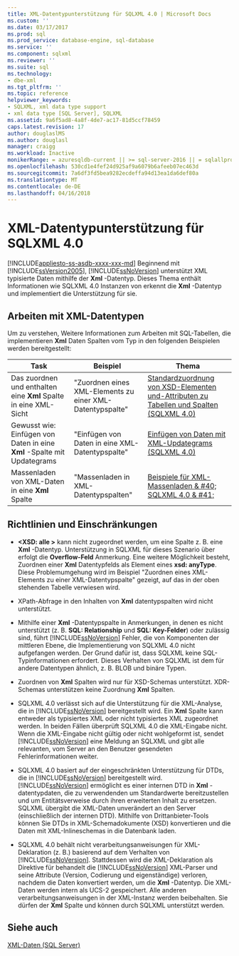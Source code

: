 ```yaml
---
title: XML-Datentypunterstützung für SQLXML 4.0 | Microsoft Docs
ms.custom: ''
ms.date: 03/17/2017
ms.prod: sql
ms.prod_service: database-engine, sql-database
ms.service: ''
ms.component: sqlxml
ms.reviewer: ''
ms.suite: sql
ms.technology:
- dbe-xml
ms.tgt_pltfrm: ''
ms.topic: reference
helpviewer_keywords:
- SQLXML, xml data type support
- xml data type [SQL Server], SQLXML
ms.assetid: 9a6f5ad8-4a8f-4de7-ac17-81d5ccf78459
caps.latest.revision: 17
author: douglaslMS
ms.author: douglasl
manager: craigg
ms.workload: Inactive
monikerRange: = azuresqldb-current || >= sql-server-2016 || = sqlallproducts-allversions
ms.openlocfilehash: 530cd1e4fef24d925af9a6079b6afeeb07ec463d
ms.sourcegitcommit: 7a6df3fd5bea9282ecdeffa94d13ea1da6def80a
ms.translationtype: MT
ms.contentlocale: de-DE
ms.lasthandoff: 04/16/2018
---
```

# <a name="xml-data-type-support-in-sqlxml-40"></a>XML-Datentypunterstützung für SQLXML 4.0
[!INCLUDE[appliesto-ss-asdb-xxxx-xxx-md](../../includes/appliesto-ss-asdb-xxxx-xxx-md.md)]
  Beginnend mit [!INCLUDE[ssVersion2005](../../includes/ssversion2005-md.md)], [!INCLUDE[ssNoVersion](../../includes/ssnoversion-md.md)] unterstützt XML typisierte Daten mithilfe der **Xml** -Datentyp. Dieses Thema enthält Informationen wie SQLXML 4.0 Instanzen von erkennt die **Xml** -Datentyp und implementiert die Unterstützung für sie.  
  
## <a name="working-with-xml-data-types"></a>Arbeiten mit XML-Datentypen  
 Um zu verstehen, Weitere Informationen zum Arbeiten mit SQL-Tabellen, die implementieren **Xml** Daten Spalten vom Typ in den folgenden Beispielen werden bereitgestellt:  
  
|Task|Beispiel|Thema|  
|----------|-------------|-----------|  
|Das zuordnen und enthalten eine **Xml** Spalte in eine XML-Sicht|"Zuordnen eines XML-Elements zu einer XML-Datentypspalte"|[Standardzuordnung von XSD-Elementen und-Attributen zu Tabellen und Spalten &#40;SQLXML 4.0&#41;](../../relational-databases/sqlxml-annotated-xsd-schemas-using/default-mapping-of-xsd-elements-and-attributes-to-tables-and-columns-sqlxml-4-0.md)|  
|Gewusst wie: Einfügen von Daten in eine **Xml** -Spalte mit Updategrams|"Einfügen von Daten in eine XML-Datentypspalte"|[Einfügen von Daten mit XML-Updategrams &#40;SQLXML 4.0&#41;](../../relational-databases/sqlxml-annotated-xsd-schemas-xpath-queries/updategrams/inserting-data-using-xml-updategrams-sqlxml-4-0.md)|  
|Massenladen von XML-Daten in eine **Xml** Spalte|"Massenladen in XML-Datentypspalten"|[Beispiele für XML-Massenladen & #40; SQLXML 4.0 & #41;](../../relational-databases/sqlxml-annotated-xsd-schemas-xpath-queries/bulk-load-xml/xml-bulk-load-examples-sqlxml-4-0.md)|  
  
## <a name="guidelines-and-limitations"></a>Richtlinien und Einschränkungen  
  
-   **\<XSD: alle >** kann nicht zugeordnet werden, um eine Spalte z. B. eine **Xml** -Datentyp. Unterstützung in SQLXML für dieses Szenario über erfolgt die **Overflow-Feld** Anmerkung. Eine weitere Möglichkeit besteht, Zuordnen einer **Xml** Datentypfelds als Element eines **xsd: anyType**. Diese Problemumgehung wird im Beispiel "Zuordnen eines XML-Elements zu einer XML-Datentypspalte" gezeigt, auf das in der oben stehenden Tabelle verwiesen wird.  
  
-   XPath-Abfrage in den Inhalten von **Xml** datentypspalten wird nicht unterstützt.  
  
-   Mithilfe einer **Xml** -Datentypspalte in Anmerkungen, in denen es nicht unterstützt (z. B. **SQL: Relationship** und **SQL: Key-Felder**) oder zulässig sind, führt [!INCLUDE[ssNoVersion](../../includes/ssnoversion-md.md)] Fehler, die von Komponenten der mittleren Ebene, die Implementierung von SQLXML 4.0 nicht aufgefangen werden. Der Grund dafür ist, dass SQLXML keine SQL-Typinformationen erfordert. Dieses Verhalten von SQLXML ist dem für andere Datentypen ähnlich, z. B. BLOB und binäre Typen.  
  
-   Zuordnen von **Xml** Spalten wird nur für XSD-Schemas unterstützt. XDR-Schemas unterstützen keine Zuordnung **Xml** Spalten.  
  
-   SQLXML 4.0 verlässt sich auf die Unterstützung für die XML-Analyse, die in [!INCLUDE[ssNoVersion](../../includes/ssnoversion-md.md)] bereitgestellt wird. Ein **Xml** Spalte kann entweder als typisiertes XML oder nicht typisiertes XML zugeordnet werden. In beiden Fällen überprüft SQLXML 4.0 die XML-Eingabe nicht.  Wenn die XML-Eingabe nicht gültig oder nicht wohlgeformt ist, sendet [!INCLUDE[ssNoVersion](../../includes/ssnoversion-md.md)] eine Meldung an SQLXML und gibt alle relevanten, vom Server an den Benutzer gesendeten Fehlerinformationen weiter.  
  
-   SQLXML 4.0 basiert auf der eingeschränkten Unterstützung für DTDs, die in [!INCLUDE[ssNoVersion](../../includes/ssnoversion-md.md)] bereitgestellt wird. [!INCLUDE[ssNoVersion](../../includes/ssnoversion-md.md)] ermöglicht es einer internen DTD in **Xml** -datentypdaten, die zu verwendenden um Standardwerte bereitzustellen und um Entitätsverweise durch ihren erweiterten Inhalt zu ersetzen. SQLXML übergibt die XML-Daten unverändert an den Server (einschließlich der internen DTD). Mithilfe von Drittanbieter-Tools können Sie DTDs in XML-Schemadokumente (XSD) konvertieren und die Daten mit XML-Inlineschemas in die Datenbank laden.  
  
-   SQLXML 4.0 behält nicht verarbeitungsanweisungen für XML-Deklaration (z. B.) basierend auf dem Verhalten von [!INCLUDE[ssNoVersion](../../includes/ssnoversion-md.md)]. Stattdessen wird die XML-Deklaration als Direktive für behandelt die [!INCLUDE[ssNoVersion](../../includes/ssnoversion-md.md)] XML-Parser und seine Attribute (Version, Codierung und eigenständige) verloren, nachdem die Daten konvertiert werden, um die **Xml** -Datentyp. Die XML-Daten werden intern als UCS-2 gespeichert. Alle anderen verarbeitungsanweisungen in der XML-Instanz werden beibehalten. Sie dürfen der **Xml** Spalte und können durch SQLXML unterstützt werden.  
  
## <a name="see-also"></a>Siehe auch  
 [XML-Daten &#40;SQL Server&#41;](../../relational-databases/xml/xml-data-sql-server.md)  
  
  
